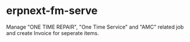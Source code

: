 # erpnext-fm-serve

Manage "ONE TIME REPAIR", "One Time Service" and "AMC" related job and create Invoice for seperate items.
